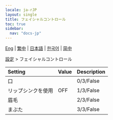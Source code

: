 ```yaml
---
locale: ja-rJP
layout: single
title: フェイシャルコントロール
toc: true
sidebar:
  nav: "docs-jp"
---
```

[Eng](/dancexr/menu/2025.4/actor/facial_debug) | [繁中](/tw/dancexr/menu/2025.4/actor/facial_debug) | [日本語](/jp/dancexr/menu/2025.4/actor/facial_debug) | [한국어](/kr/dancexr/menu/2025.4/actor/facial_debug) | [简中](/zh/dancexr/menu/2025.4/actor/facial_debug)

[設定](../menu#設定) > フェイシャルコントロール



| Setting | Value | Description |
| :--- | --- | :--- |
| 口 || 0/3/False
| リップシンクを使用 | OFF | 1/3/False
| 眉毛 || 2/3/False
| まぶた || 3/3/False
